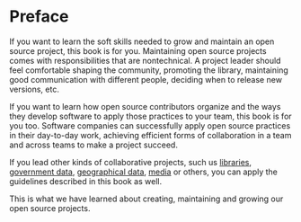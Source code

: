 # Preface

If you want to learn the soft skills needed to grow and maintain an open source
project, this book is for you. Maintaining open source projects comes with
responsibilities that are nontechnical. A project leader should feel comfortable
shaping the community, promoting the library, maintaining good communication
with different people, deciding when to release new versions, etc.

If you want to learn how open source contributors organize and the ways
they develop software to apply those practices to your team, this book is for
you too. Software companies can successfully apply open source practices in
their day-to-day work, achieving efficient forms of collaboration in a team and
across teams to make a project succeed.

If you lead other kinds of collaborative projects, such us
[libraries](https://github.com/GITenberg), [government
data](https://github.com/project-open-data), [geographical
data](https://openmundi.github.io/), [media](http://search.creativecommons.org/)
or others, you can apply the guidelines described in this book as well.

This is what we have learned about creating, maintaining and growing our open
source projects.
